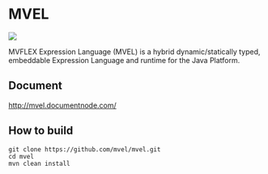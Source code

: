 # MVEL
[![](https://jitpack.io/v/magicprinc/mvel.svg)](https://jitpack.io/#magicprinc/mvel)

MVFLEX Expression Language (MVEL) is a hybrid dynamic/statically typed, embeddable Expression Language and runtime for the Java Platform.

## Document

http://mvel.documentnode.com/

## How to build

```
git clone https://github.com/mvel/mvel.git
cd mvel
mvn clean install
```